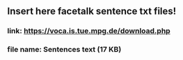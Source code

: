 ## Insert here facetalk sentence txt files!


### link: https://voca.is.tue.mpg.de/download.php
### file name: Sentences text (17 KB)